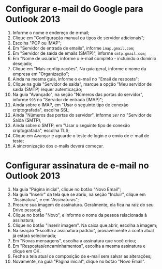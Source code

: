 # Configurar e-mail do Google para Outlook 2013
1. Informe o nome e endereço de e-mail;
2. Clique em "Configuração manual ou tipos de servidor adicionais";
3. Escolha "POP ou IMAP";
4. Em "Servidor de entrada de emails", informe `imap.gmail.com`;
5. Em "Servidor de saída de emails (SMTP)", informe `smtp.gmail.com`;
6. Em "Nome de usuário", informe o e-mail completo - incluindo o domínio desejado;
7. Clique em "Mais configurações". Na guia geral, informe o nome da empresa em "Organização";
8. Ainda na mesma guia, informe o e-mail no "Email de resposta";
9. Clique na guia "Servidor de saída", marque a opção "Meu servidor de saída (SMTP) requer autenticação;
10. Na guia "Avançado", na seção "Números das portas do servidor", informe `993` no "Servidor de entrada (IMAP)";
11. Ainda sobre o IMAP, em "Usar o seguinte tipo de conexão criptografada", escolha SSL;
12. Ainda "Números das portas do servidor", informe `587` no "Servidor de Saída (SMTP);
13. Ainda sobre o SMTP, em "Usar o seguinte tipo de conexão criptografada", escolha TLS;
14. Clique em Avançar e aguarde o teste de login e o envio de e-mail de teste;
15. A sincronização dos e-mails deverá começar.

# Configurar assinatura de e-mail no Outlook 2013
1. Na guia "Página inicial", clique no botão "Novo Email";
2. Na guia "Inserir" da tela que se abriu, na seção "Incluir", clique em "Assinatura", e em "Assinaturas";
3. Procure sua imagem de assinatura. Geralmente, ela fica na raiz do seu Drive pessoal;
4. Clique no botão "Novo", e informe o nome da pessoa relacionada à assinatura;
5. Clique no botão "Inserir imagem". Na caixa que abrir, escolha a imagem;
6. Na seação "Escolha a assinatura padrão", provavelmente a conta atual já estará selecionada;
7. Em "Novas mensagens", escolha a assinatura que você criou;
8. Em "Respostas/encaminhamentos", escolha a mesma assinatura e clique em OK.
9. Feche a tela atual de composição de e-mail sem salvar as alterações;
10. Novamente, na guia "Página inicial", clique no botão "Novo Email".
